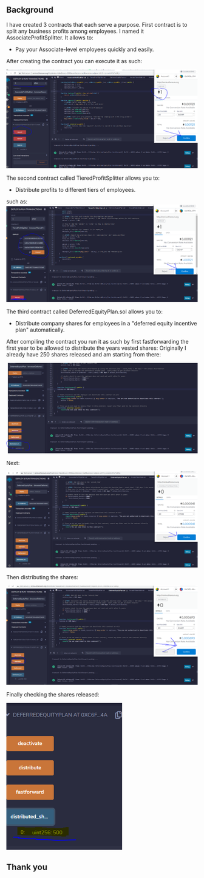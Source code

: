 ## Background

I have created 3 contracts that each serve a purpose. First contract is to split any business profits among employees. I named it AssociateProfitSplitter.
It allows to:

* Pay your Associate-level employees quickly and easily.

After creating the contract you can execute it as such: 

![contract](./Resources/AssociateProfitSplitter.PNG)

The second contract called TieredProfitSplitter allows you to:

* Distribute profits to different tiers of employees.

such as: ![contract](./Resources/TieredProfitSplitter.PNG)

The third contract called DeferredEquityPlan.sol allows you to:

* Distribute company shares for employees in a "deferred equity incentive plan" automatically.

After compiling the contract you run it as such by first fastforwarding the first year to be allowed to distribute the years vested shares:
Originally I already have 250 shares released and am starting from there:


![contract](./Resources/DeferredEquityPlan.PNG)

Next:

![contract](./Resources/DeferredFastForwarding.PNG)

Then distributing the shares:

![contract](./Resources/DeferredDistribute.PNG)

Finally checking the shares released:

![contract](./Resources/DeferredSharesReleased.PNG)

## Thank you
